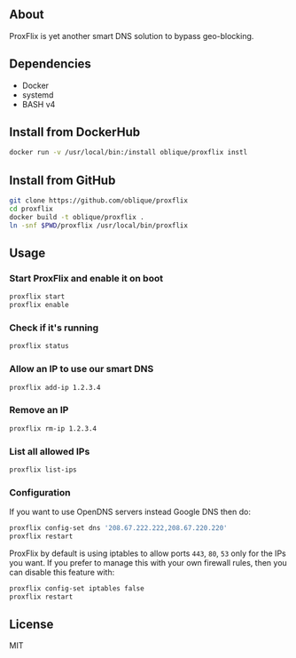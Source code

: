 ## About

ProxFlix is yet another smart DNS solution to bypass geo-blocking.

## Dependencies

* Docker
* systemd
* BASH v4

## Install from DockerHub

```bash
docker run -v /usr/local/bin:/install oblique/proxflix instl
```

## Install from GitHub

```bash
git clone https://github.com/oblique/proxflix
cd proxflix
docker build -t oblique/proxflix .
ln -snf $PWD/proxflix /usr/local/bin/proxflix
```

## Usage

### Start ProxFlix and enable it on boot

```bash
proxflix start
proxflix enable
```

### Check if it's running

```bash
proxflix status
```

### Allow an IP to use our smart DNS

```bash
proxflix add-ip 1.2.3.4
```

### Remove an IP

```bash
proxflix rm-ip 1.2.3.4
```

### List all allowed IPs

```bash
proxflix list-ips
```

### Configuration

If you want to use OpenDNS servers instead Google DNS then do:

```bash
proxflix config-set dns '208.67.222.222,208.67.220.220'
proxflix restart
```

ProxFlix by default is using iptables to allow ports `443`, `80`, `53`
only for the IPs you want. If you prefer to manage this with your own
firewall rules, then you can disable this feature with:

```bash
proxflix config-set iptables false
proxflix restart
```

## License
MIT
